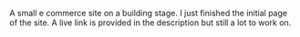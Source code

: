A small e commerce site on a building stage. I just finished the initial page of the site. A live link is provided in the description but still a lot to work on.
